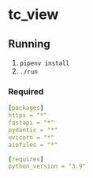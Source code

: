 # tc_view
## Running
1. `pipenv install`
2. `./run`


### Required
```yaml
[packages]
httpx = "*"
fastapi = "*"
pydantic = "*"
uvicorn = "*"
aiofiles = "*"

[requires]
python_version = "3.9"
```
